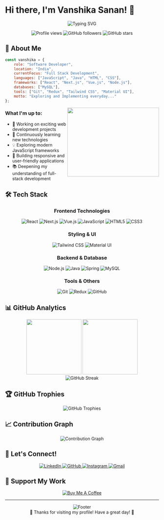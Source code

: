 # Hi there, I'm Vanshika Sanan! 👋

<div align="center">
  <img src="https://readme-typing-svg.herokuapp.com?font=Fira+Code&weight=500&size=28&duration=3000&pause=1000&color=6C63FF&center=true&vCenter=true&random=false&width=600&lines=Software+Developer;Full+Stack+Enthusiast;Always+Learning+%26+Growing" alt="Typing SVG" />
</div>

<p align="center">
  <img src="https://komarev.com/ghpvc/?username=vanshikasanan&label=Profile%20views&color=6C63FF&style=flat-square" alt="Profile views" />
  <img src="https://img.shields.io/github/followers/vanshikasanan?label=Followers&style=flat-square&color=6C63FF" alt="GitHub followers" />
  <img src="https://img.shields.io/github/stars/vanshikasanan?label=Stars&style=flat-square&color=6C63FF" alt="GitHub stars" />
</p>

## 🚀 About Me

```javascript
const vanshika = {
    role: "Software Developer",
    location: "India",
    currentFocus: "Full Stack Development",
    languages: ["JavaScript", "Java", "HTML", "CSS"],
    frameworks: ["React", "Next.js", "Vue.js", "Node.js"],
    databases: ["MySQL"],
    tools: ["Git", "Redux", "Tailwind CSS", "Material UI"],
    motto: "Exploring and Implementing everyday..."
};
```

<img align="right" src="https://cdn.dribbble.com/users/2704414/screenshots/7466903/selfportrait.gif" width="300px" height="225px" />

### What I'm up to:
- 🔭 Working on exciting web development projects
- 🌱 Continuously learning new technologies
- 💡 Exploring modern JavaScript frameworks
- 🎯 Building responsive and user-friendly applications
- 📚 Deepening my understanding of full-stack development

## 🛠️ Tech Stack

<div align="center">

### Frontend Technologies
<p>
  <img src="https://img.shields.io/badge/React-20232A?style=for-the-badge&logo=react&logoColor=61DAFB" alt="React" />
  <img src="https://img.shields.io/badge/Next.js-000000?style=for-the-badge&logo=nextdotjs&logoColor=white" alt="Next.js" />
  <img src="https://img.shields.io/badge/Vue.js-4FC08D?style=for-the-badge&logo=vuedotjs&logoColor=white" alt="Vue.js" />
  <img src="https://img.shields.io/badge/JavaScript-F7DF1E?style=for-the-badge&logo=javascript&logoColor=black" alt="JavaScript" />
  <img src="https://img.shields.io/badge/HTML5-E34F26?style=for-the-badge&logo=html5&logoColor=white" alt="HTML5" />
  <img src="https://img.shields.io/badge/CSS3-1572B6?style=for-the-badge&logo=css3&logoColor=white" alt="CSS3" />
</p>

### Styling & UI
<p>
  <img src="https://img.shields.io/badge/Tailwind_CSS-38B2AC?style=for-the-badge&logo=tailwind-css&logoColor=white" alt="Tailwind CSS" />
  <img src="https://img.shields.io/badge/Material--UI-0081CB?style=for-the-badge&logo=material-ui&logoColor=white" alt="Material UI" />
</p>

### Backend & Database
<p>
  <img src="https://img.shields.io/badge/Node.js-43853D?style=for-the-badge&logo=node.js&logoColor=white" alt="Node.js" />
  <img src="https://img.shields.io/badge/Java-ED8B00?style=for-the-badge&logo=java&logoColor=white" alt="Java" />
  <img src="https://img.shields.io/badge/Spring-6DB33F?style=for-the-badge&logo=spring&logoColor=white" alt="Spring" />
  <img src="https://img.shields.io/badge/MySQL-005C84?style=for-the-badge&logo=mysql&logoColor=white" alt="MySQL" />
</p>

### Tools & Others
<p>
  <img src="https://img.shields.io/badge/Git-F05032?style=for-the-badge&logo=git&logoColor=white" alt="Git" />
  <img src="https://img.shields.io/badge/Redux-593D88?style=for-the-badge&logo=redux&logoColor=white" alt="Redux" />
  <img src="https://img.shields.io/badge/GitHub-100000?style=for-the-badge&logo=github&logoColor=white" alt="GitHub" />
</p>

</div>

## 📊 GitHub Analytics

<div align="center">
  <img height="180em" src="https://github-readme-stats.vercel.app/api?username=vanshikasanan&show_icons=true&theme=tokyonight&include_all_commits=true&count_private=true"/>
  <img height="180em" src="https://github-readme-stats.vercel.app/api/top-langs/?username=vanshikasanan&layout=compact&langs_count=8&theme=tokyonight"/>
</div>

<div align="center">
  <img src="https://github-readme-streak-stats.herokuapp.com/?user=vanshikasanan&theme=tokyonight" alt="GitHub Streak" />
</div>

## 🏆 GitHub Trophies
<div align="center">
  <img src="https://github-profile-trophy.vercel.app/?username=vanshikasanan&theme=tokyonight&no-frame=true&row=1&column=6" alt="GitHub Trophies" />
</div>

## 📈 Contribution Graph
<div align="center">
  <img src="https://github-readme-activity-graph.vercel.app/graph?username=vanshikasanan&theme=tokyo-night&hide_border=true" alt="Contribution Graph" />
</div>

## 🤝 Let's Connect!

<div align="center">
  <a href="https://www.linkedin.com/in/vanshika-sanan-21a68b177/">
    <img src="https://img.shields.io/badge/LinkedIn-0077B5?style=for-the-badge&logo=linkedin&logoColor=white" alt="LinkedIn" />
  </a>
  <a href="https://github.com/vanshikasanan">
    <img src="https://img.shields.io/badge/GitHub-100000?style=for-the-badge&logo=github&logoColor=white" alt="GitHub" />
  </a>
  <a href="https://www.instagram.com/vanshika_sanan/?hl=en">
    <img src="https://img.shields.io/badge/Instagram-E4405F?style=for-the-badge&logo=instagram&logoColor=white" alt="Instagram" />
  </a>
  <a href="mailto:your.email@example.com">
    <img src="https://img.shields.io/badge/Gmail-D14836?style=for-the-badge&logo=gmail&logoColor=white" alt="Gmail" />
  </a>
</div>

## 💝 Support My Work

<div align="center">
  <a href="https://www.buymeacoffee.com/vanshikasanan">
    <img src="https://img.shields.io/badge/Buy%20Me%20a%20Coffee-ffdd00?style=for-the-badge&logo=buy-me-a-coffee&logoColor=black" alt="Buy Me A Coffee" />
  </a>
</div>

---

<div align="center">
  <img src="https://capsule-render.vercel.app/api?type=waving&color=6C63FF&height=120&section=footer" alt="Footer" />
</div>

<div align="center">
  💜 Thanks for visiting my profile! Have a great day! 💜
</div>
